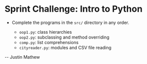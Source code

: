 #  Sprint Challenge: Intro to Python

* Complete the programs in the `src/` directory in any order.

  * `oop1.py`: class hierarchies
  * `oop2.py`: subclassing and method overriding
  * `comp.py`: list comprehensions
  * `cityreader.py`: modules and CSV file reading

-- Justin Mathew